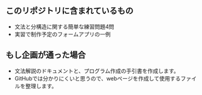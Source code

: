 ## このリポジトリに含まれているもの
* 文法と分構造に関する簡単な練習問題4問
* 実習で制作予定のフォームアプリの一例

## もし企画が通った場合
* 文法解説のドキュメントと、プログラム作成の手引書を作成します。
* GitHubでは分かりにくいと思うので、webページを作成して使用するファイルを整理します。
